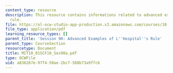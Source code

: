 ```yaml
---
content_type: resource
description: This resource contains informations related to advanced examples of l'hospital's
  rule.
file: https://ol-ocw-studio-app-production.s3.amazonaws.com/courses/18-01sc-single-variable-calculus-fall-2010/a836267e97f450ae2bc7588b73a9ffc6_MIT18_01SCF10_Ses90a.pdf
file_type: application/pdf
learning_resource_types: []
parent_title: 'Session 90: Advanced Examples of L''Hospital''s Rule'
parent_type: CourseSection
resourcetype: Document
title: MIT18_01SCF10_Ses90a.pdf
type: OCWFile
uid: a836267e-97f4-50ae-2bc7-588b73a9ffc6
---
```

